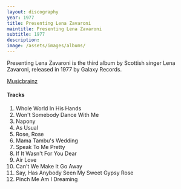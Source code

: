 ```yaml
---
layout: discography
year: 1977
title: Presenting Lena Zavaroni
maintitle: Presenting Lena Zavaroni
subtitle: 1977
description: 
image: /assets/images/albums/
---
```


Presenting Lena Zavaroni is the third album by Scottish singer Lena Zavaroni, released in 1977 by Galaxy Records.

<a href="http://musicbrainz.org/release-group/7302aaf6-c133-49bf-8a64-25e681b83cdf">Musicbrainz</a>


<div class="row">
<div class="col s12 m8 offset-m2 l6 offset-l3">
<div class="card">
<div class="card-content flow-text">
<h4><i class="fa fa-music"></i> Tracks</h4>
<ol class="flow-text">
<li>Whole World In His Hands</li>
<li>Won't Somebody Dance With Me</li>
<li>Napony</li>
<li>As Usual</li>
<li>Rose, Rose</li>
<li>Mama Tambu's Wedding</li>
<li>Speak To Me Pretty</li>
<li>If It Wasn't For You Dear</li>
<li>Air Love</li>
<li>Can't We Make It Go Away</li>
<li>Say, Has Anybody Seen My Sweet Gypsy Rose</li>
<li>Pinch Me Am I Dreaming</li>
</ol>

